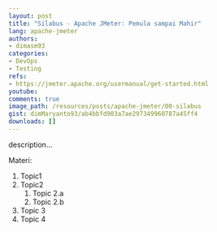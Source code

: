 ```yaml
---
layout: post
title: "Silabus - Apache JMeter: Pemula sampai Mahir"
lang: apache-jmeter
authors:
- dimasm93
categories:
- DevOps
- Testing
refs: 
- https://jmeter.apache.org/usermanual/get-started.html
youtube: 
comments: true
image_path: /resources/posts/apache-jmeter/00-silabus
gist: dimMaryanto93/ab4bbfd903a7ae297349960787a45ff4
downloads: []
---
```



description...

<!--more-->

Materi: 

1. Topic1
2. Topic2
    1. Topic 2.a
    2. Topic 2.b
3. Topic 3
4. Topic 4